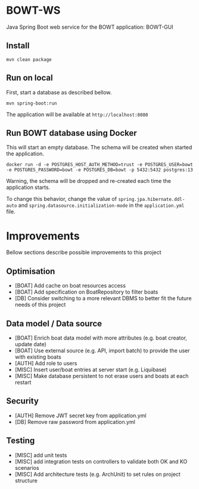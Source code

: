 # BOWT-WS

Java Spring Boot web service for the BOWT application: BOWT-GUI

## Install

```
mvn clean package
```

## Run on local

First, start a database as described bellow.

```
mvn spring-boot:run
```

The application will be available at `http://localhost:8080`

## Run BOWT database using Docker

This will start an empty database. The schema will be created when started the application.

```
docker run -d -e POSTGRES_HOST_AUTH_METHOD=trust -e POSTGRES_USER=bowt -e POSTGRES_PASSWORD=bowt -e POSTGRES_DB=bowt -p 5432:5432 postgres:13
```

Warning, the schema will be dropped and re-created each time the application starts.

To change this behavior, change the value of `spring.jpa.hibernate.ddl-auto` and `spring.datasource.initialization-mode` in the `application.yml`
file.

# Improvements

Bellow sections describe possible improvements to this project

## Optimisation

- [BOAT] Add cache on boat resources access
- [BOAT] Add specification on BoatRepository to filter boats
- [DB] Consider switching to a more relevant DBMS to better fit the future needs of this project

## Data model / Data source

- [BOAT] Enrich boat data model with more attributes (e.g. boat creator, update date)
- [BOAT] Use external source (e.g. API, import batch) to provide the user with existing boats
- [AUTH] Add role to users
- [MISC] Insert user/boat entries at server start (e.g. Liquibase)
- [MISC] Make database persistent to not erase users and boats at each restart

## Security

- [AUTH] Remove JWT secret key from application.yml
- [DB] Remove raw password from application.yml

## Testing

- [MISC] add unit tests
- [MISC] add integration tests on controllers to validate both OK and KO scenarios
- [MISC] Add architecture tests (e.g. ArchUnit) to set rules on project structure